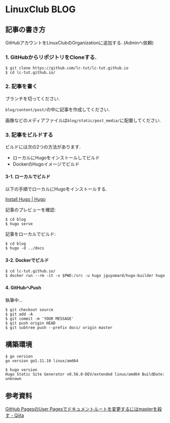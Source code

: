 # LinuxClub BLOG 

## 記事の書き方

GitHubアカウントをLinuxClubのOrganizationに追加する. (Adminへ依頼)

### 1. GitHubからリポジトリをCloneする.

```shell
$ git clone https://github.com/lc-tut/lc-tut.github.io
$ cd lc-tut.github.io/
```

### 2. 記事を書く

ブランチを切ってください.

`blog/content/post/`の中に記事を作成してください.

画像などのメディアファイルは`blog/static/post_media/`に配置してください.

### 3. 記事をビルドする

ビルドには次の2つの方法があります.

- ローカルにHugoをインストールしてビルド
- DockerのHugoイメージでビルド

#### 3-1. ローカルでビルド

以下の手順でローカルにHugoをインストールする.

[Install Hugo | Hugo](https://gohugo.io/getting-started/installing/)

記事のプレビューを確認:

```shell
$ cd blog
$ hugo serve
```

記事をローカルでビルド:

```shell
$ cd blog
$ hugo -d ../docs
```

#### 3-2. Dockerでビルド

```shell
$ cd lc-tut.github.io/
$ docker run --rm -it -v $PWD:/src -u hugo jguyomard/hugo-builder hugo
```

#### 4. GitHubへPush

執筆中...

```
$ git checkout source
$ git add -A
$ git commit -m 'YOUR MESSAGE'
$ git push origin HEAD
$ git subtree push --prefix docs/ origin master
```

## 構築環境

```shell
$ go version
go version go1.11.10 linux/amd64

$ hugo version
Hugo Static Site Generator v0.56.0-DEV/extended linux/amd64 BuildDate: unknown
```

## 参考資料

[GitHub PagesのUser Pagesでドキュメントルートを変更するにはmasterを殺す - Qiita](https://qiita.com/kwappa/items/03ffdeb89039a7249619)

